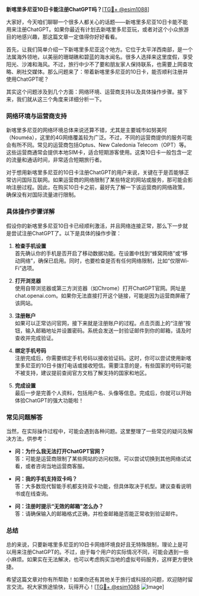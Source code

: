 **新喀里多尼亚10日卡能注册ChatGPT吗？**[[TG💪+ @esim1088](https://t.me/s/esim1088)]

大家好，今天咱们聊聊一个很多人都关心的话题——新喀里多尼亚10日卡能不能用来注册ChatGPT。如果你最近有计划去新喀里多尼亚玩，或者对这个小众旅游目的地感兴趣，那这篇文章一定值得你好好看看。

首先，让我们简单介绍一下新喀里多尼亚这个地方。它位于太平洋西南部，是一个法属海外领地，以美丽的珊瑚礁和碧蓝的海水闻名。很多人选择来这里度假，享受阳光、沙滩和海风。不过，旅行中少不了要和朋友家人保持联系，也需要上网查攻略、刷社交媒体。那么问题来了：带着新喀里多尼亚的10日卡，能否顺利注册并使用ChatGPT呢？

其实这个问题涉及到几个方面：网络环境、运营商支持以及具体操作步骤。接下来，我们就从这三个角度来详细分析一下。

### 网络环境与运营商支持

新喀里多尼亚的网络环境总体来说还算不错，尤其是主要城市如努美阿（Nouméa），这里的4G网络覆盖较为广泛。不过，不同的运营商提供的服务可能会有所不同。常见的运营商包括Optus、New Caledonia Telecom（OPT）等。这些运营商通常会提供本地SIM卡，适合短期游客使用。这类10日卡一般包含一定的流量和通话时间，非常适合短期旅行者。

对于想用新喀里多尼亚的10日卡注册ChatGPT的用户来说，关键在于是否能够正常访问国际互联网。如果运营商的网络限制了某些特定的网站或服务，那可能会影响注册过程。因此，在购买10日卡之前，最好先了解一下该运营商的网络政策，确保没有对国际流量进行限制。

### 具体操作步骤详解

假设你的新喀里多尼亚10日卡已经顺利激活，并且网络连接正常，那么下一步就是尝试注册ChatGPT了。以下是具体的操作步骤：

1. **检查手机设置**  
   首先确认你的手机是否开启了移动数据功能。在设置中找到“蜂窝网络”或“移动网络”，确保已启用。同时，也要检查是否有任何网络限制，比如“仅限Wi-Fi”选项。

2. **打开浏览器**  
   使用自带浏览器或第三方浏览器（如Chrome）打开ChatGPT官网。网址是chat.openai.com。如果你无法直接打开这个链接，可能是因为运营商屏蔽了该网站。

3. **注册账户**  
   如果可以正常访问官网，接下来就是注册账户的过程。点击页面上的“注册”按钮，输入邮箱地址并设置密码。系统会发送一封验证邮件到你的邮箱，请及时查收并完成验证。

4. **绑定手机号码**  
   注册完成后，你需要绑定手机号码以接收验证码。这时，你可以尝试使用新喀里多尼亚的10日卡拨打电话或接收短信。需要注意的是，有些国家的号码可能不被支持，建议提前查阅官方文档了解支持的国家和地区。

5. **完成设置**  
   最后一步是完善个人资料，包括用户名、头像等信息。完成后，你就可以开始体验ChatGPT的强大功能啦！

### 常见问题解答

当然，在实际操作过程中，可能会遇到各种问题。这里整理了一些常见的疑问及解决方法，供参考：

- **问：为什么我无法打开ChatGPT官网？**  
  答：可能是运营商限制了某些网站的访问权限。可以尝试切换到其他网络试试看，或者咨询当地运营商客服。

- **问：我的手机支持双卡吗？**  
  答：大多数现代智能手机都支持双卡功能，但具体取决于机型。建议查看说明书或在线查询。

- **问：注册时提示“无效的邮箱”怎么办？**  
  答：请确保输入的邮箱格式正确，并检查邮箱是否能正常收到验证邮件。

### 总结

总的来说，只要新喀里多尼亚的10日卡网络环境良好且无特殊限制，理论上是可以用来注册ChatGPT的。不过，由于每个用户的实际情况不同，可能会遇到一些小麻烦。如果实在无法解决，也可以考虑购买当地的虚拟号码服务，这样更方便快捷。

希望这篇文章对你有所帮助！如果你还有其他关于旅行或科技的问题，欢迎随时留言交流。祝大家旅途愉快，玩得开心！[[TG💪+ @esim1088](https://t.me/s/esim1088) ![Image](https://i.postimg.cc/4NQfJmqS/Snipaste-2025-05-13-00-14-12.png)]
